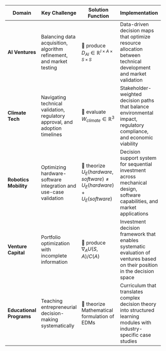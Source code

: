 
|Domain|Key Challenge|Solution Function|Implementation|Literature Brick|
|---|---|---|---|---|
|**AI Ventures**|Balancing data acquisition, algorithm refinement, and market testing|📐 produce<br>$D_{AI} \in \mathbb{R}^{I \times A \times S \times S}$|Data-driven decision maps that optimize resource allocation between technical development and market validation|💸 AI development life cycles|
|**Climate Tech**|Navigating technical validation, regulatory approval, and adoption timelines|💸 evaluate<br>$W_{climate} \in \mathbb{R}^3$|Stakeholder-weighted decision paths that balance environmental impact, regulatory compliance, and economic viability|🌏 Sustainable technology diffusion|
|**Robotics Mobility**|Optimizing hardware-software integration and use-case validation|💭 theorize<br>$U_E(hardware, software) \neq U_E(hardware) + U_E(software)$|Decision support system for sequential investment across mechanical design, software capabilities, and market applications|🧭 Complex systems integration|
|**Venture Capital**|Portfolio optimization with incomplete information|📐 produce<br>$\nabla_A U(S,A)/C(A)$|Investment decision framework that enables systematic evaluation of ventures based on their position in the decision space|💸 Risk-adjusted returns|
|**Educational Programs**|Teaching entrepreneurial decision-making systematically|💭 theorize<br>Mathematical formulation of EDMs|Curriculum that translates complex decision theory into structured learning modules with industry-specific case studies|🧍‍♀️ Entrepreneurial cognition|
